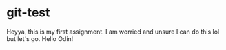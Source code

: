 # git-test
Heyya, this is my first assignment. I am worried and unsure I can do this lol but let's go.
Hello Odin!